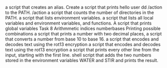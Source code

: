 a script that creates an alias.
Create a script that prints hello user
dd /action to the PATH. /action
a script that counts the number of directories in the PATH.
a script that lists environment variables.
a script that lists all local variables and environment variables, and functions.
A script that prints global variables
Task 8
 Arithmmetic
indices
numberbases
Printing possible combinations
 a script that prints a number with two decimal places, 
 a script that converts a number from base 10 to base 16.
a script that encodes and decodes text using the rot13 encryption
a script that encodes and decodes text using the rot13 encryption
 a script that prints every other line from the input, starting with the first line.
 shell script that adds the two numbers stored in the environment variables WATER and STIR and prints the result.
